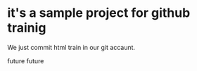 # it's a sample project for github trainig

We just commit html train in our git accaunt.

future future

